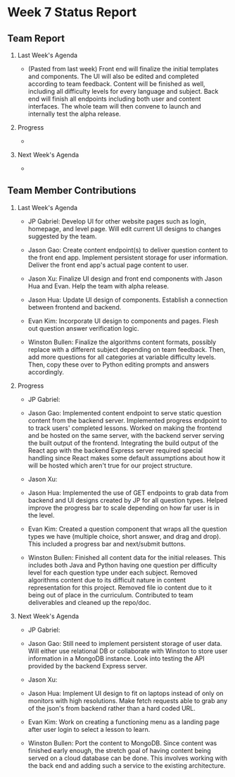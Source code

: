 # Week 7 Status Report

## Team Report

1. Last Week's Agenda

    - (Pasted from last week) Front end will finalize the initial templates and components. The UI will also be edited and completed according to team feedback. Content will be finished as well, including all difficulty levels for every language and subject. Back end will finish all endpoints including both user and content interfaces. The whole team will then convene to launch and internally test the alpha release.

2. Progress

    - 


3. Next Week's Agenda

    - 

## Team Member Contributions

1. Last Week's Agenda

    - JP Gabriel: Develop UI for other website pages such as login, homepage, and level page. Will edit current UI designs to changes suggested by the team.

    - Jason Gao: Create content endpoint(s) to deliver question content to the front end app. Implement persistent storage for user information. Deliver the front end app's actual page content to user.

    - Jason Xu: Finalize UI design and front end components with Jason Hua and Evan. Help the team with alpha release.

    - Jason Hua: Update UI design of components. Establish a connection between frontend and backend.

    - Evan Kim: Incorporate UI design to components and pages. Flesh out question answer verification logic.

    - Winston Bullen: Finalize the algorithms content formats, possibly replace with a different subject depending on team feedback. Then, add more questions for all categories at variable difficulty levels. Then, copy these over to Python editing prompts and answers accordingly.


2. Progress

    - JP Gabriel: 

    - Jason Gao: Implemented content endpoint to serve static question content from the backend server. Implemented progress endpoint to to track users' completed lessons. Worked on making the frontend and
    be hosted on the same server, with the backend server serving the built output of the frontend. Integrating the build output of the React app with the backend Express server required special handling since React
    makes some default assumptions about how it will be hosted which aren't true for our project structure.

    - Jason Xu: 

    - Jason Hua: Implemented the use of GET endpoints to grab data from backend and UI designs created by JP for all question types. Helped improve the progress bar to scale depending on how far user is in the level. 

    - Evan Kim: Created a question component that wraps all the question types we have (multiple choice, short answer, and drag and drop). This included a progress bar and next/submit buttons. 

    - Winston Bullen: Finished all content data for the initial releases. This includes both Java and Python having one question per difficulty level for each question type under each subject. Removed algorithms content due to its difficult nature in content representation for this project. Removed file io content due to it being out of place in the curriculum. Contributed to team deliverables and cleaned up the repo/doc.

3. Next Week's Agenda

    - JP Gabriel: 

    - Jason Gao: Still need to implement persistent storage of user data. Will either use relational DB or collaborate with Winston to store user information in a MongoDB instance. Look into testing the API provided by the backend Express server.

    - Jason Xu: 

    - Jason Hua: Implement UI design to fit on laptops instead of only on monitors with high resolutions. Make fetch requests able to grab any of the json's from backend rather than a hard coded URL. 

    - Evan Kim: Work on creating a functioning menu as a landing page after user login to select a lesson to learn.

    - Winston Bullen: Port the content to MongoDB. Since content was finished early enough, the stretch goal of having content being served on a cloud database can be done. This involves working with the back end and adding such a service to the existing architecture.
